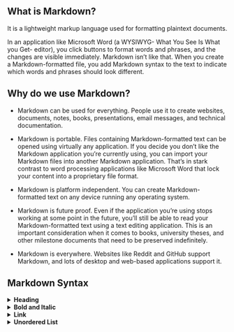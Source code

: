 ## What is Markdown?

It is a lightweight markup language used for formatting plaintext documents. 

In an application like Microsoft Word (a WYSIWYG- What You See Is What you Get- editor), you click buttons to format words and phrases, and the changes are visible immediately. Markdown isn’t like that. When you create a Markdown-formatted file, you add Markdown syntax to the text to indicate which words and phrases should look different.

## Why do we use Markdown?

- Markdown can be used for everything. People use it to create websites, documents, notes, books, presentations, email messages, and technical documentation.

- Markdown is portable. Files containing Markdown-formatted text can be opened using virtually any application. If you decide you don’t like the Markdown application you’re currently using, you can import your Markdown files into another Markdown application. That’s in stark contrast to word processing applications like Microsoft Word that lock your content into a proprietary file format.

- Markdown is platform independent. You can create Markdown-formatted text on any device running any operating system.

- Markdown is future proof. Even if the application you’re using stops working at some point in the future, you’ll still be able to read your Markdown-formatted text using a text editing application. This is an important consideration when it comes to books, university theses, and other milestone documents that need to be preserved indefinitely.

- Markdown is everywhere. Websites like Reddit and GitHub support Markdown, and lots of desktop and web-based applications support it.

## Markdown Syntax

<details>
  <summary><strong>Heading</strong></summary>
  <br> 
To create a heading, add number signs (#) in front of a word or phrase. The number of number signs you use should correspond to the heading level. For example, to create a heading level two <pre>&lt;h2&gt;</pre>, or use two number signs <pre>## My Header</pre>

<table>
  <tr>
    <th>Markdown</th>
    <th>HTML</th>
    <th>Rendered Output</th>
  </tr>
  <tr>
    <td># Heading level 1</td>
    <td><pre>&lt;h1&gt;Heading level 1&lt;/h1&gt;</pre></td>
    <td><h1>Heading level 1</h1></td>
  </tr>
  <tr>
    <td>## Heading level 2</td>
    <td><pre>&lt;h2&gt;Heading level 2&lt;/h2&gt;</pre></td>
    <td><h2>Heading level 2</h2></td>
  </tr>
  <tr>
    <td>### Heading level 3</td>
    <td><pre>&lt;h3&gt;Heading level 3&lt;/h3&gt;</pre></td>
    <td><h3>Heading level 3</h3></td>
  </tr>
  <tr>
    <td>#### Heading level 4</td>
    <td><pre>&lt;h4&gt;Heading level 4&lt;/h4&gt;</pre></td>
    <td><h4>Heading level 4</h4></td>
  </tr>
  <tr>
    <td>##### Heading level 5</td>
    <td><pre>&lt;h5&gt;Heading level 5&lt;/h5&gt;</pre></td>
    <td><h5>Heading level 5</h5></td>
  </tr>
  <tr>
    <td>###### Heading level 6</td>
    <td><pre>&lt;h6&gt;Heading level 6&lt;/h6&gt;</pre></td>
    <td><h6>Heading level 6</h6></td>
  </tr>
</table>

</details>

<details>
  <summary><strong>Bold and Italic</strong></summary>
  <br> 
  
<p>To bold text, add two asterisks or underscores before and after a word or phrase. To bold the middle of a word for emphasis, add two asterisks without spaces around the letters.</p>

<p>To italicize text, add one asterisk or underscore before and after a word or phrase. To italicize the middle of a word for emphasis, add one asterisk without spaces around the letters.</p>

<table>
  <tr>
    <th>Best Practice?</th>
    <th>Markdown</th>
    <th>HTML</th>
    <th>Rendered Output</th>
  </tr>
  <tr>
    <td>&#9989;</td>
    <td>Be the best of **whatever** you are</td>
    <td>Be the best of <pre>&lt;strong&gt;whatever&lt;/strong&gt;</pre> you are</td>
    <td>Be the best of <strong>whatever</strong> you are</td>
  </tr>
  <tr>
    <td>&#9940</td>
    <td>Be the best of __whatever__ you are</td>
    <td>Be the best of <pre>&lt;b&gt;whatever&lt;/b&gt;</pre> you are</td>
    <td>Be the best of <b>whatever</b> you are</td>
  </tr>
   <tr>
    <td>&#9989</td>
    <td>Be the best of *whatever* you are</td>
    <td>Be the best of <pre>&lt;em&gt;whatever&lt;/em&gt;</pre> you are</td>
    <td>Be the best of <em>whatever</em> you are</td>
  </tr>
  <tr>
    <td>&#9940</td>
    <td>Be the best of _whatever_ you are</td>
    <td>Be the best of <pre>&lt;i&gt;whatever&lt;/i&gt;</pre> you are</td>
    <td>Be the best of <i>whatever</i> you are</td>
  </tr>
   <tr>
    <td>&#9989</td>
    <td>Be the best of ****whatever**** you are</td>
    <td>Be the best of <pre>&lt;em&gt;&lt;strong&gt;whatever&lt;/strong&gt;&lt;/em&gt;</pre> you are</td>
    <td>Be the best of <em><strong>whatever</strong></em> you are</td>
  </tr>
  <tr>
    <td>&#9940</td>
    <td>Be the best of ___whatever___ you are</td>
    <td>Be the best of <pre>&lt;i&gt;&lt;b&gt;whatever&lt;/b&gt&lt;/i&gt;</pre> you are</td>
    <td>Be the best of <i><b>whatever</b></i> you are</td>
  </tr>
</table>
</details>

<details>
  <summary><strong>Link</strong></summary>
  <br>   
  <p>To create a link, enclose the link text in brackets and then follow it immediately with the URL in parentheses.</p>
  
<p><strong><em>Markdown</em></strong></p>
    <p>[My Github site](https://github.com/phamthuhuong91)</p>

<p><strong><em>HTML</em></strong></p>
    <pre>&lt;a&gt; href="https://github.com/phamthuhuong91">My Github site!&lt;/a&gt;</pre>

<p><strong><em>Rendered Output</em></strong></p>
    <p><a href="https://github.com/phamthuhuong91">My Github site</a></p>
  
</details>
    
<details>
  <summary><strong>Unordered List</strong></summary>
  <br>
  To create an unordered list, add dashes (-), asterisks (*), or plus signs (+) in front of line items. Indent one or more items to create a nested list.
</details>  

